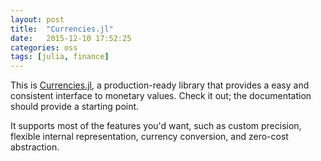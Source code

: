 ```yaml
---
layout: post
title:  "Currencies.jl"
date:   2015-12-10 17:52:25
categories: oss
tags: [julia, finance]
---
```


This is [Currencies.jl], a production-ready library that provides a easy and
consistent interface to monetary values. Check it out; the documentation should
provide a starting point.

It supports most of the features you'd want, such as custom precision, flexible
internal representation, currency conversion, and zero-cost abstraction.

[Currencies.jl]: https://github.com/JuliaFinance/Currencies.jl
